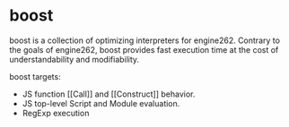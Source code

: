 # boost

boost is a collection of optimizing interpreters for engine262. Contrary to the
goals of engine262, boost provides fast execution time at the cost of
understandability and modifiability.

boost targets:

- JS function [[Call]] and [[Construct]] behavior.
- JS top-level Script and Module evaluation.
- RegExp execution
